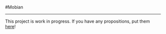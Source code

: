 #Mobian

---
This project is work in progress. If you have any propositions, put them [here](https://github.com/Gilithrimm/Mobian/issues)!